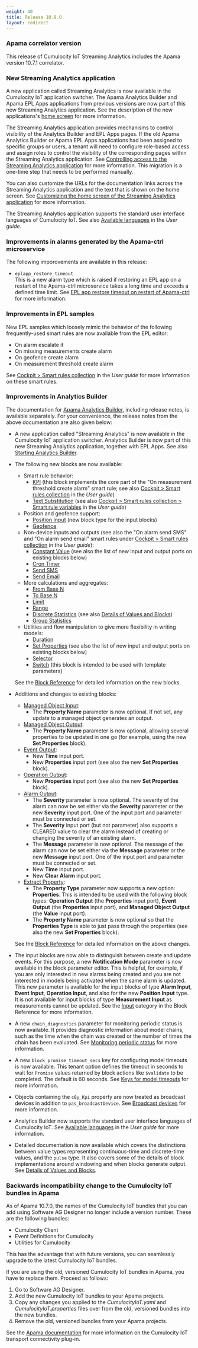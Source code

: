 ```yaml
---
weight: 40
title: Release 10.9.0
layout: redirect
---
```


### Apama correlator version

This release of Cumulocity IoT Streaming Analytics includes the Apama version 10.7.1 correlator.

### New Streaming Analytics application

A new application called Streaming Analytics is now available in the Cumulocity IoT application switcher.
The Apama Analytics Builder and Apama EPL Apps applications from previous versions are now part of this new Streaming Analytics application.
See the description of the new applications's [home screen](https://cumulocity.com/guides/apama/overview-analytics/#home) for more information.

The Streaming Analytics application provides mechanisms to control visibility of the Analytics Builder and EPL Apps pages.
If the old Apama Analytics Builder or Apama EPL Apps applications had been assigned to specific groups or users, a tenant will need to
configure role-based access and assign roles to control the visibility of the corresponding pages within the Streaming Analytics application.
See [Controlling access to the Streaming Analytics application](https://cumulocity.com/guides/apama/advanced/#control-access) for more information.
This migration is a one-time step that needs to be performed manually.

You can also customize the URLs for the documentation links across the Streaming Analytics application and the text that is shown on the home screen.
See [Customizing the home screen of the Streaming Analytics application](https://cumulocity.com/guides/apama/advanced/#customize-home-screen) for more information.

The Streaming Analytics application supports the standard user interface languages of Cumulocity IoT.
See also [Available languages](https://cumulocity.com/guides/users-guide/getting-started/#languages) in the *User guide*.

### Improvements in alarms generated by the Apama-ctrl microservice

The following imporovements are available in this release:

- `eplapp_restore_timeout`<br>
  This is a new alarm type which is raised if restoring an EPL app on a restart of the Apama-ctrl microservice takes a long time and exceeds a defined time limit.
  See [EPL app restore timeout on restart of Apama-ctrl](https://cumulocity.com/guides/apama/troubleshooting/#eplapp_restore_timeout) for more information.

### Improvements in EPL samples

New EPL samples which loosely mimic the behavior of the following frequently-used smart rules are now available from the EPL editor:

- On alarm escalate it
- On missing measurements create alarm
- On geofence create alarm
- On measurement threshold create alarm

See [Cockpit > Smart rules collection](https://cumulocity.com/guides/users-guide/cockpit/#smart-rules-collection) in the *User guide* for more information on these smart rules.

### Improvements in Analytics Builder

The documentation for [Apama Analytics Builder](https://documentation.softwareag.com/onlinehelp/Rohan/Analytics_Builder/pab10-9-0/apama-pab-webhelp/index.html), including release notes, is available separately. For your convenience, the release notes from the above documentation are also given below:

- A new application called "Streaming Analytics" is now available in the Cumulocity IoT application switcher.
  Analytics Builder is now part of this new Streaming Analytics application, together with EPL Apps.
  See also [Starting Analytics Builder](https://documentation.softwareag.com/onlinehelp/Rohan/Analytics_Builder/pab10-9-0/apama-pab-webhelp/index.html#page/apamaanalyticsbuilder-webhelp%2Fco-AnaBui_starting_apama_analytics_builder.html).

- The following new blocks are now available:

  - Smart rule behavior:
    - [KPI](https://documentation.softwareag.com/onlinehelp/Rohan/Analytics_Builder/pab10-9-0/apama-pab-webhelp/index.html#page/apamaanalyticsbuilder-webhelp%2Fre_AnaBui_block_reference_Calculations_KPI.html)
      (this block implements the core part of the "On measurement threshold create alarm" smart rule;
      see also [Cockpit > Smart rules collection](https://cumulocity.com/guides/users-guide/cockpit/#smart-rules-collection) in the *User guide*)
    - [Text Substitution](https://documentation.softwareag.com/onlinehelp/Rohan/Analytics_Builder/pab10-9-0/apama-pab-webhelp/index.html#page/apamaanalyticsbuilder-webhelp%2Fre_AnaBui_block_reference_Utilities_TextSubstitution.html)
      (see also [Cockpit > Smart rules collection > Smart rule variables](https://cumulocity.com/guides/users-guide/cockpit/#smart-rule-variables) in the *User guide*)
  - Position and geofence support:
    - [Position Input](https://documentation.softwareag.com/onlinehelp/Rohan/Analytics_Builder/pab10-9-0/apama-pab-webhelp/index.html#page/apamaanalyticsbuilder-webhelp%2Fre_AnaBui_block_reference_Input_PositionInput.html)
      (new block type for the input blocks)
    - [Geofence](https://documentation.softwareag.com/onlinehelp/Rohan/Analytics_Builder/pab10-9-0/apama-pab-webhelp/index.html#page/apamaanalyticsbuilder-webhelp%2Fre_AnaBui_block_reference_Utilities_Geofence.html)
  - Non-device inputs and outputs (see also the "On alarm send SMS" and "On alarm send email" smart rules under
    [Cockpit > Smart rules collection](https://cumulocity.com/guides/users-guide/cockpit/#smart-rules-collection) in the *User guide*):
    - [Constant Value](https://documentation.softwareag.com/onlinehelp/Rohan/Analytics_Builder/pab10-9-0/apama-pab-webhelp/index.html#page/apamaanalyticsbuilder-webhelp%2Fre_AnaBui_block_reference_Utilities_ConstantValue.html)
      (see also the list of new input and output ports on existing blocks below)
    - [Cron Timer](https://documentation.softwareag.com/onlinehelp/Rohan/Analytics_Builder/pab10-9-0/apama-pab-webhelp/index.html#page/apamaanalyticsbuilder-webhelp%2Fre_AnaBui_block_reference_Utilities_CronTimer.html)
    - [Send SMS](https://documentation.softwareag.com/onlinehelp/Rohan/Analytics_Builder/pab10-9-0/apama-pab-webhelp/index.html#page/apamaanalyticsbuilder-webhelp%2Fre_AnaBui_block_reference_Output_Send_SMS.html)
    - [Send Email](https://documentation.softwareag.com/onlinehelp/Rohan/Analytics_Builder/pab10-9-0/apama-pab-webhelp/index.html#page/apamaanalyticsbuilder-webhelp%2Fre_AnaBui_block_reference_Output_Send_Email.html)
  - More calculations and aggregates:
    - [From Base N](https://documentation.softwareag.com/onlinehelp/Rohan/Analytics_Builder/pab10-9-0/apama-pab-webhelp/index.html#page/apamaanalyticsbuilder-webhelp%2Fre_AnaBui_block_reference_Calculations_FromBaseN.html)
    - [To Base N](https://documentation.softwareag.com/onlinehelp/Rohan/Analytics_Builder/pab10-9-0/apama-pab-webhelp/index.html#page/apamaanalyticsbuilder-webhelp%2Fre_AnaBui_block_reference_Calculations_ToBaseN.html)
    - [Limit](https://documentation.softwareag.com/onlinehelp/Rohan/Analytics_Builder/pab10-9-0/apama-pab-webhelp/index.html#page/apamaanalyticsbuilder-webhelp%2Fre_AnaBui_block_reference_Calculations_Limit.html)
    - [Range](https://documentation.softwareag.com/onlinehelp/Rohan/Analytics_Builder/pab10-9-0/apama-pab-webhelp/index.html#page/apamaanalyticsbuilder-webhelp%2Fre_AnaBui_block_reference_Calculations_Range.html)
    - [Discrete Statistics](https://documentation.softwareag.com/onlinehelp/Rohan/Analytics_Builder/pab10-9-0/apama-pab-webhelp/index.html#page/apamaanalyticsbuilder-webhelp%2Fre_AnaBui_block_reference_Aggregates_DiscreteStatistics.html)
      (see also [Details of Values and Blocks](https://documentation.softwareag.com/onlinehelp/Rohan/Analytics_Builder/pab10-9-0/apama-pab-webhelp/index.html#page/apamaanalyticsbuilder-webhelp%2Fto-AnaBui_details_of_values_and_blocks.html))
    - [Group Statistics](https://documentation.softwareag.com/onlinehelp/Rohan/Analytics_Builder/pab10-9-0/apama-pab-webhelp/index.html#page/apamaanalyticsbuilder-webhelp%2Fre_AnaBui_block_reference_Aggregates_GroupStatistics.html)
  - Utilities and flow manipulation to give more flexibility in writing models:
    - [Duration](https://documentation.softwareag.com/onlinehelp/Rohan/Analytics_Builder/pab10-9-0/apama-pab-webhelp/index.html#page/apamaanalyticsbuilder-webhelp%2Fre_AnaBui_block_reference_Utilities_Duration.html)
    - [Set Properties](https://documentation.softwareag.com/onlinehelp/Rohan/Analytics_Builder/pab10-9-0/apama-pab-webhelp/index.html#page/apamaanalyticsbuilder-webhelp%2Fre_AnaBui_block_reference_Utilities_SetProperties.html)
      (see also the list of new input and output ports on existing blocks below)
    - [Selector](https://documentation.softwareag.com/onlinehelp/Rohan/Analytics_Builder/pab10-9-0/apama-pab-webhelp/index.html#page/apamaanalyticsbuilder-webhelp%2Fre_AnaBui_block_reference_Flow_Manipulation_Selector.html)
    - [Switch](https://documentation.softwareag.com/onlinehelp/Rohan/Analytics_Builder/pab10-9-0/apama-pab-webhelp/index.html#page/apamaanalyticsbuilder-webhelp%2Fre_AnaBui_block_reference_Flow_Manipulation_Switch.html)
      (this block is intended to be used with template parameters)

  See the [Block Reference](https://documentation.softwareag.com/onlinehelp/Rohan/Analytics_Builder/pab10-9-0/apama-pab-webhelp/index.html#page/apamaanalyticsbuilder-webhelp%2Fto_AnaBui_block_reference_Block_Reference.html) for detailed information on the new blocks.

- Additions and changes to existing blocks:

  - [Managed Object Input](https://documentation.softwareag.com/onlinehelp/Rohan/Analytics_Builder/pab10-9-0/apama-pab-webhelp/index.html#page/apamaanalyticsbuilder-webhelp%2Fre_AnaBui_block_reference_Input_ManagedObjectInput.html):
    - The **Property Name** parameter is now optional. If not set, any update to a managed object generates an output.
  - [Managed Object Output](https://documentation.softwareag.com/onlinehelp/Rohan/Analytics_Builder/pab10-9-0/apama-pab-webhelp/index.html#page/apamaanalyticsbuilder-webhelp%2Fre_AnaBui_block_reference_Output_ManagedObjectOutput.html):
    - The **Property Name** parameter is now optional, allowing several properties to be updated in one go (for example, using the new **Set Properties** block).
  - [Event Output](https://documentation.softwareag.com/onlinehelp/Rohan/Analytics_Builder/pab10-9-0/apama-pab-webhelp/index.html#page/apamaanalyticsbuilder-webhelp%2Fre_AnaBui_block_reference_Output_CreateEvent.html):
    - New **Time** input port.
    - New **Properties** input port (see also the new **Set Properties** block).
  - [Operation Output](https://documentation.softwareag.com/onlinehelp/Rohan/Analytics_Builder/pab10-9-0/apama-pab-webhelp/index.html#page/apamaanalyticsbuilder-webhelp%2Fre_AnaBui_block_reference_Output_CreateOperationStaticValue.html):
    - New **Properties** input port (see also the new **Set Properties** block).
  - [Alarm Output](https://documentation.softwareag.com/onlinehelp/Rohan/Analytics_Builder/pab10-9-0/apama-pab-webhelp/index.html#page/apamaanalyticsbuilder-webhelp%2Fre_AnaBui_block_reference_Output_CreateAlarm.html):
    - The **Severity** parameter is now optional. The severity of the alarm can now be set either via the **Severity** parameter or the new **Severity** input port. One of the input port and parameter must be connected or set.
    - The **Severity** input port (but not parameter) also supports a CLEARED value to clear the alarm instead of creating or changing the severity of an existing alarm.
    - The **Message** parameter is now optional. The message of the alarm can now be set either via the **Message** parameter or the new **Message** input port. One of the input port and parameter must be connected or set.
    - New **Time** input port.
    - New **Clear Alarm** input port.
  - [Extract Property](https://documentation.softwareag.com/onlinehelp/Rohan/Analytics_Builder/pab10-9-0/apama-pab-webhelp/index.html#page/apamaanalyticsbuilder-webhelp%2Fre_AnaBui_block_reference_Utilities_ExtractProperty.html):
    - The **Property Type** parameter now supports a new option: **Properties**. This is intended to be used with the following block types:
      **Operation Output** (the **Properties** input port), **Event Output** (the **Properties** input port), and **Managed Object Output** (the **Value** input port).
    - The **Property Name** parameter is now optional so that the **Properties Type** is able to just pass through the properties (see also the new **Set Properties** block).

  See the [Block Reference](https://documentation.softwareag.com/onlinehelp/Rohan/Analytics_Builder/pab10-9-0/apama-pab-webhelp/index.html#page/apamaanalyticsbuilder-webhelp%2Fto_AnaBui_block_reference_Block_Reference.html) for detailed information on the above changes.

- The input blocks are now able to distinguish between create and update events.
  For this purpose, a new **Notification Mode** parameter is now available in the block parameter editor.
  This is helpful, for example, if you are only interested in new alarms being created and you are not interested in models being activated when the same alarm is updated.
  This new parameter is available for the input blocks of type **Alarm Input**, **Event Input**, **Operation Input**, and also for the new **Position Input** type.
  It is not available for input blocks of type **Measurement Input** as measurements cannot be updated.
  See the [Input](https://documentation.softwareag.com/onlinehelp/Rohan/Analytics_Builder/pab10-9-0/apama-pab-webhelp/index.html#page/apamaanalyticsbuilder-webhelp%2Fto_AnaBui_block_reference_Input.html) category in the Block Reference for more information.
- A new `chain_diagnostics` parameter for monitoring periodic status is now available.
  It provides diagnostic information about model chains, such as the time when the chain was created or the number of times the chain has been evaluated.
  See [Monitoring periodic status](https://documentation.softwareag.com/onlinehelp/Rohan/Analytics_Builder/pab10-9-0/apama-pab-webhelp/index.html#page/apamaanalyticsbuilder-webhelp%2Fco-AnaBui_monitoring_periodic_status.html) for more information.
- A new `block_promise_timeout_secs` key for configuring model timeouts is now available.
  This tenant option defines the timeout in seconds to wait for `Promise` values returned by block actions like `$validate` to be completed.
  The default is 60 seconds. See [Keys for model timeouts](https://documentation.softwareag.com/onlinehelp/Rohan/Analytics_Builder/pab10-9-0/apama-pab-webhelp/index.html#page/apamaanalyticsbuilder-webhelp%2Fre-AnaBui_keys_for_model_timeouts.html) for more information.
- Objects containing the `c8y_Kpi` property are now treated as broadcast devices in addition to `pas_broadcastDevice`.
  See [Broadcast devices](https://documentation.softwareag.com/onlinehelp/Rohan/Analytics_Builder/pab10-9-0/apama-pab-webhelp/index.html#page/apamaanalyticsbuilder-webhelp%2Fco-AnaBui_broadcast_devices.html) for more information.
- Analytics Builder now supports the standard user interface languages of Cumulocity IoT.
  See [Available languages](https://cumulocity.com/guides/users-guide/getting-started/#languages) in the *User guide* for more information.
- Detailed documentation is now available which covers the distinctions between value types representing continuous-time and discrete-time values, and the `pulse` type.
  It also covers some of the details of block implementations around windowing and when blocks generate output. See [Details of Values and Blocks](https://documentation.softwareag.com/onlinehelp/Rohan/Analytics_Builder/pab10-9-0/apama-pab-webhelp/index.html#page/apamaanalyticsbuilder-webhelp%2Fto-AnaBui_details_of_values_and_blocks.html).

### Backwards incompatibility change to the Cumulocity IoT bundles in Apama

As of Apama 10.7.0, the names of the Cumulocity IoT bundles that you can add using Software AG Designer no longer include a version number.
These are the following bundles:
- Cumulocity Client
- Event Definitions for Cumulocity
- Utilities for Cumulocity

This has the advantage that with future versions, you can seamlessly upgrade to the latest Cumulocity IoT bundles.

If you are using the old, versioned Cumulocity IoT bundles in Apama, you have to replace them. Proceed as follows:
1. Go to Software AG Designer.
2. Add the new Cumulocity IoT bundles to your Apama projects.
3. Copy any changes you applied to the *CumulocityIoT.yaml* and *CumulocityIoT.properties* files over from the old, versioned bundles into the new bundles.
4. Remove the old, versioned bundles from your Apama projects.

See the [Apama documentation](https://documentation.softwareag.com/onlinehelp/Rohan/Apama/v10-7/apama10-7/apama-webhelp/) for more information on the Cumulocity IoT transport connectivity plug-in.
